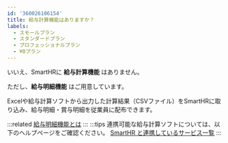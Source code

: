 ```yaml
---
id: '360026106154'
title: 給与計算機能はありますか？
labels:
  - スモールプラン
  - スタンダードプラン
  - プロフェッショナルプラン
  - ¥0プラン
---
```

いいえ、SmartHRに **給与計算機能** はありません。

ただし、**給与明細機能** はご用意しています。

Excelや給与計算ソフトから出力した計算結果（CSVファイル）をSmartHRに取り込み、給与明細・賞与明細を従業員に配布できます。

:::related
[給与明細機能とは](https://knowledge.smarthr.jp/hc/ja/articles/360026107314)
:::
:::tips
連携可能な給与計算ソフトについては、以下のヘルプページをご確認ください。
[SmartHR と連携しているサービス一覧](https://knowledge.smarthr.jp/hc/ja/articles/360026105974)
:::
